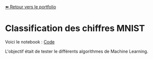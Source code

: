 [:arrow_left: Retour vers le portfolio](https://github.com/ThibaultLanthiez/Portfolio)

# Classification des chiffres MNIST

Voici le notebook : [Code](https://github.com/ThibaultLanthiez/Prediction-issue-matchs-foot/blob/main/Projet_1_Classification_Odds_Football_leagues.ipynb)

L'objectif était de tester le différents algorithmes de Machine Learning.
